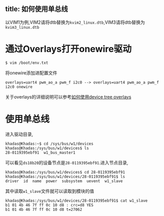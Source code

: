 title: 如何使用单总线
---

以VIM1为例,VIM2请将dtb替换为`kvim2_linux.dtb`,VIM3请将dtb替换为`kvim3_linux.dtb`

# 通过Overlays打开onewire驱动

```shell
$ vim /boot/env.txt
```

将onewire添加进配置文件

```shell
overlays=uart4 pwm_ao_a pwm_f i2c0 --> overlays=uart4 pwm_ao_a pwm_f i2c0 onewire
```

关于overlays的详细说明可以参考[如何使用device tree overlays](/vim3/HowToUseDeviceTreeOverlay.html)

# 使用单总线

进入驱动目录,

```shell
khadas@Khadas:~$ cd /sys/bus/w1/devices
khadas@Khadas:/sys/bus/w1/devices$ ls
28-0119395ebf91  w1_bus_master1
```
可以看见`ds18b20`的设备节点是`28-0119395ebf91`.进入节点目录,

```shell
khadas@Khadas:/sys/bus/w1/devices$ cd 28-0119395ebf91
khadas@Khadas:/sys/bus/w1/devices/28-0119395ebf91$ ls
driver  id  name  power  subsystem  uevent  w1_slave
```

其中读取`w1_slave`文件就可以读取到模块的值

```shell
khadas@Khadas:/sys/bus/w1/devices/28-0119395ebf91$ cat w1_slave 
b1 01 4b 46 7f ff 0c 10 d8 : crc=d8 YES
b1 01 4b 46 7f ff 0c 10 d8 t=27062
```

